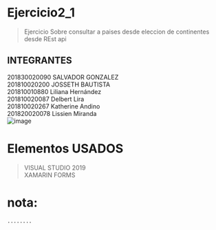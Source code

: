 # Ejercicio2_1
> Ejercicio Sobre consultar a paises desde eleccion de continentes desde REst api
## INTEGRANTES
201830020090  SALVADOR GONZALEZ<br>
201810020200  JOSSETH BAUTISTA<br>
201810010880  Liliana Hernández<br>
201810020087  Delbert Lira<br>
201810020267  Katherine Andino<br>
201820020078  Lissien Miranda<br>
![image](https://user-images.githubusercontent.com/24599972/179279368-bcd73055-5544-4108-b44d-da5a14e930aa.png)


# Elementos USADOS
> VISUAL STUDIO 2019<br>
> XAMARIN FORMS 

# nota:

```shell
........
```
